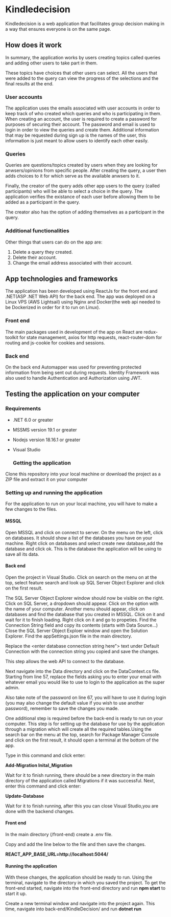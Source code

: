 # Kindledecision
Kindledecision is a web application that facilitates group decision making in a way that ensures everyone is on the same page. 

## How does it work
In summary, the application works by users creating topics called queries and adding other users to take part in them. 

These topics have choices that other users can select. All the users that were added to the query can view the progress of the selections and the final results at the end.

  ### User accounts
The application uses the emails associated with user accounts in order to keep track of who created which queries and who is participating in them. When creating an account, the user is required to create a password for purposes of securing their account. The password and email is used to login in order to view the queries and create them. Additional information that may be requested during sign up is the names of the user, this information is just meant to allow users to identify each other easily. 

  ### Queries
Queries are questions/topics created by users when they are looking for anwsers/opinions from specific people. After creating the query, a user then adds choices to it for which serve as the available anwsers to it. 

Finally, the creator of the query adds other app users to the query (called participants) who will be able to select a choice in the query. The application verifies the existance of each user before allowing them to be added as a participant in the query.

The creator also has the option of adding themselves as a participant in the query.

  ### Additional functionalities
Other things that users can do on the app are:
  1. Delete  a query they created.
  2. Delete their account.
  3. Change the email address associated with their account.

## App technologies and frameworks

The application has been developed using ReactJs for the front end and .NET(ASP .NET Web API) for the back end. The app was deployed on a Linux VPS (AWS Lightsail) using Nginx and Docker(the web api needed to be Dockerized in order for it to run on Linux). 

  ### Front end
The main packages used in development of the app on React are redux-toolkit for state management, axios for http requests, react-router-dom for
routing and js-cookie for cookies and sessions.

  ### Back end
On the back end Automapper was used for preventing protected information from being sent out during requests. Identity Framework was also used to handle Authentication and Authorization using JWT.  

## Testing the application on your computer

  ### Requirements 
- .NET 6.0 or greater
- MSSMS version 19.1 or greater
- Nodejs version 18.16.1 or greater
- Visual Studio

  ### Getting the application
Clone this repository into your local machine or download the project as a ZIP file and extract it on your computer

  ### Setting up and running the application
For the application to run on your local machine, you will have to make a few changes to the files. 

  #### MSSQL
Open MSSQL and click on connect to server. On the menu on the left, click on databases. It should show a list of the databases you have on your machine. Right click on databases and select create new database,add the database and click ok. This is the database the application will be using to save all its data.

  #### Back end

Open the project in Visual Studio. Click on search on the menu on at the top, select feature search and look up SQL Server Object Explorer and click on the first result. 

The SQL Server Object Explorer window should now be visible on the right. Click on SQL Server, a dropdown should appear. Click on the option with the name of your computer. Another menu should appear, click on databases and find the database that you  created in MSSQL.
Click on it and wait for it to finish loading. Right click on it and go to propeties. Find the Connection String field and copy its contents (starts with Data Source...)
Close the SQL Server Object Exploer window and open the Solution Explorer. Find the appSettings.json file in the main directory. 

Replace the <enter database connection string here"> text under Default Connection with the connection string you copied and save the changes.  

This step allows the web API to connect to the database.

Next navigate into the Data directory and click on the DataContext.cs file. Starting from line 57, replace the fields asking you to enter your email with whatever email you would like to use to login to the application as the super admin.

Also take note of the password on line 67, you will have to use it during login (you may also change the default value if you wish to use another password), remember to save the changes you made. 

One additional step is required before the back-end is ready to run on your computer. This step is for setting up the database for use by the application through a migration which will create all the required tables.Using the search bar on the menu at the top, search for Package Manager Console and click on the first result, it should open a terminal at the bottom of the app. 

Type in this command and click enter:

**Add-Migration Inital_Migration** 

Wait for it to finish running, there should be a new directory in the main directory of the application called Migrations if it was successful. Next, enter this command and click enter: 

**Update-Database**

Wait for it to finish running, after this you can close Visual Studio,you are done with the backend changes.

   #### Front end 

In the main directory (/front-end) create a .env file.

Copy and add the line below to the file and then save the changes.

**REACT_APP_BASE_URL=http://localhost:5044/**

   #### Running the application

With these changes, the application should be ready to run.
Using the terminal, navigate to the directory in which you saved the project. To get the front-end started, navigate into the front-end directory and run **npm start** to start it up.

Create a new terminal window and navigate into the project again. This time, navigate into back-end/KindleDecision/ and run **dotnet run** 


